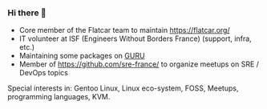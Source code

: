 ### Hi there 👋

* Core member of the Flatcar team to maintain https://flatcar.org/ 
* IT volunteer at ISF (Engineers Without Borders France) (support, infra, etc.)
* Maintaining some packages on [GURU](https://github.com/gentoo/guru/commits?author=tormath1)
* Member of https://github.com/sre-france/ to organize meetups on SRE / DevOps topics

Special interests in: Gentoo Linux, Linux eco-system, FOSS, Meetups, programming languages, KVM.
